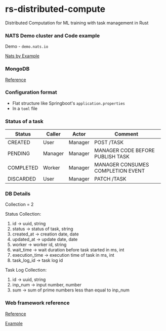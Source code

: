 # rs-distributed-compute
Distributed Computation for ML training with task management in Rust

### NATS Demo cluster and Code example 

Demo - `demo.nats.io`

[Nats by Example](https://natsbyexample.com/)

### MongoDB 

[Reference](https://www.mongodb.com/docs/languages/rust/)

### Configuration format 

- Flat structure like Springboot's `application.properties`
- In a `toml` file

### Status of a task

| Status     | Caller  | Actor   | Comment                               |
|------------|---------|---------|---------------------------------------|
| CREATED    | User    | Manager | POST /TASK                            |
| PENDING    | Manager | Manager | MANAGER CODE BEFORE PUBLISH TASK      |
| COMPLETED  | Worker  | Manager | MANAGER CONSUMES COMPLETION EVENT     |
| DISCARDED  | User    | Manager | PATCH /TASK                           |

### DB Details

Collection = 2

Status Collection:

1. id -> uuid, string
2. status -> status of task, string
3. created_at -> creation date, date
4. updated_at -> update date, date
5. worker -> worker id, string
6. wait_time -> wait duration before task started in ms, int
7. execution_time -> execution time of task in ms, int
8. task_log_id -> task log id


Task Log Collection:

1. id -> uuid, string
2. inp_num -> input number, number
3. sum -> sum of prime numbers less than equal to inp_num



### Web framework reference

[Reference](https://docs.rs/axum/0.7.6/axum/index.html)

[Example](https://github.com/tokio-rs/axum/tree/main/examples)